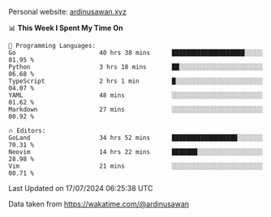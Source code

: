 Personal website: [ardinusawan.xyz](https://ardinusawan.xyz)

<!--START_SECTION:waka-->
📊 **This Week I Spent My Time On** 

```text
💬 Programming Languages: 
Go                       40 hrs 38 mins      ████████████████████░░░░░   81.95 % 
Python                   3 hrs 18 mins       ██░░░░░░░░░░░░░░░░░░░░░░░   06.68 % 
TypeScript               2 hrs 1 min         █░░░░░░░░░░░░░░░░░░░░░░░░   04.07 % 
YAML                     48 mins             ░░░░░░░░░░░░░░░░░░░░░░░░░   01.62 % 
Markdown                 27 mins             ░░░░░░░░░░░░░░░░░░░░░░░░░   00.92 % 

🔥 Editors: 
GoLand                   34 hrs 52 mins      ██████████████████░░░░░░░   70.31 % 
Neovim                   14 hrs 22 mins      ███████░░░░░░░░░░░░░░░░░░   28.98 % 
Vim                      21 mins             ░░░░░░░░░░░░░░░░░░░░░░░░░   00.71 % 
```


 Last Updated on 17/07/2024 06:25:38 UTC
<!--END_SECTION:waka-->
Data taken from https://wakatime.com/@ardinusawan
